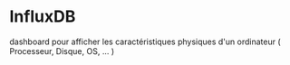 # InfluxDB
dashboard pour afficher les caractéristiques physiques d'un ordinateur ( Processeur, Disque, OS, ... )
